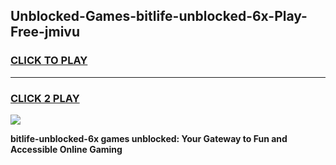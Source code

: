 
## Unblocked-Games-bitlife-unblocked-6x-Play-Free-jmivu
<h3>
<a href="https://premium76.site?title=bitlife-unblocked-6x&ref=10A">CLICK TO PLAY</a></h3>
<hr>

<h3>
<a href="https://premium76.site?title=bitlife-unblocked-6x&ref=10A">CLICK 2 PLAY</a>
  
</h3>

<a href="https://premium76.site?title=bitlife-unblocked-6x&ref=10A"><img src="https://clearcache.store/games.png"></a>


**bitlife-unblocked-6x games unblocked: Your Gateway to Fun and Accessible Online Gaming**
